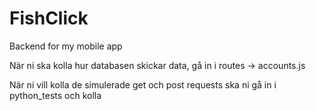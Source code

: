 # FishClick
Backend for my mobile app


När ni ska kolla hur databasen skickar data, gå in i routes -> accounts.js

När ni vill kolla de simulerade get och post requests ska ni gå in i python_tests och kolla
